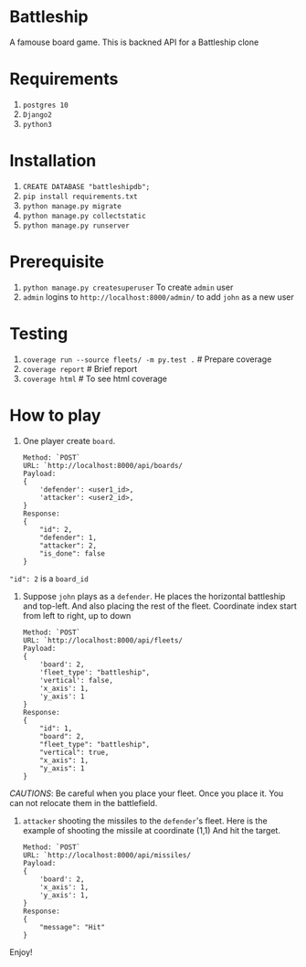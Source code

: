 # Battleship
A famouse board game. This is backned API for a Battleship clone

# Requirements
1. `postgres 10`
1. `Django2`
1. `python3`

# Installation
1. `CREATE DATABASE "battleshipdb";`
1. `pip install requirements.txt`
1. `python manage.py migrate`
1. `python manage.py collectstatic`
1. `python manage.py runserver`

# Prerequisite
1. `python manage.py createsuperuser`   To create `admin` user
1. `admin` logins to `http://localhost:8000/admin/` to add `john` as a new user


# Testing
1. `coverage run --source fleets/ -m py.test .` # Prepare coverage
1. `coverage report` # Brief report
1. `coverage html`  # To see html coverage

# How to play
1. One player create `board`.
    ```
    Method: `POST`
    URL: `http://localhost:8000/api/boards/
    Payload:
    {
        'defender': <user1_id>,
        'attacker': <user2_id>,
    }
    Response:
    {
        "id": 2,
        "defender": 1,
        "attacker": 2,
        "is_done": false
    }
    ```
`"id": 2` is a `board_id`

1. Suppose `john` plays as a `defender`. He places the horizontal battleship and top-left.
And also placing the rest of the fleet. Coordinate index start from left to right, up to down
    ```
    Method: `POST`
    URL: `http://localhost:8000/api/fleets/
    Payload:
    {
        'board': 2,
        'fleet_type': "battleship",
        'vertical': false,
        'x_axis': 1,
        'y_axis': 1
    }
    Response:
    {
        "id": 1,
        "board": 2,
        "fleet_type": "battleship",
        "vertical": true,
        "x_axis": 1,
        "y_axis": 1
    }
    ```
*CAUTIONS*: Be careful when you place your fleet. Once you place it. You can not relocate them in the battlefield.

1. `attacker` shooting the missiles to the `defender`'s fleet.
Here is the example of shooting the missile at coordinate (1,1)
And hit the target.
    ```
    Method: `POST`
    URL: `http://localhost:8000/api/missiles/
    Payload:
    {
        'board': 2,
        'x_axis': 1,
        'y_axis': 1,
    }
    Response:
    {
        "message": "Hit"
    }
    ```
Enjoy!
